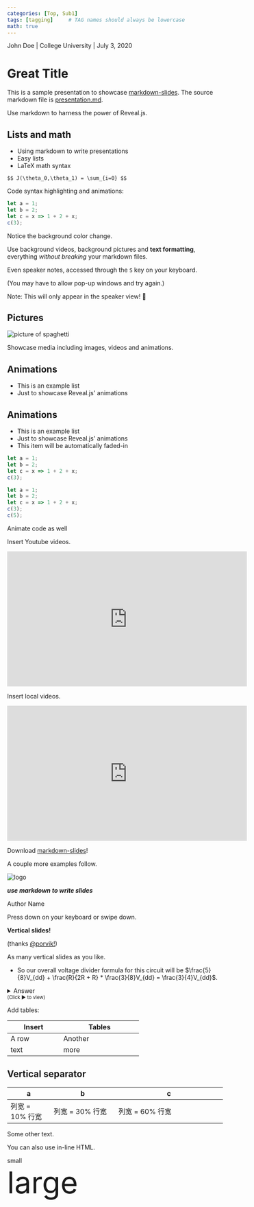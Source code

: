 ```yaml
---
categories: [Top, Sub1]
tags: [tagging]     # TAG names should always be lowercase
math: true
---
```


[comment]: # (center: false)
[comment]: # (margin: 0.01)
[comment]: # (width: 1600)
[comment]: # (height: 900)

[comment]: # (!!! data-visibility="hidden")

[comment]: # (This presentation was made with markdown-slides)
[comment]: # (This is a CommonMark compliant comment. It will not be included in the presentation.)
[comment]: # (Compile this presentation with the command below)
[comment]: # (mdslides presentation.md --include media)

[comment]: # (Set the theme:)
[comment]: # (THEME = white)
[comment]: # (CODE_THEME = base16/zenburn)
[comment]: # (The list of themes is at https://revealjs.com/themes/)
[comment]: # (The list of code themes is at https://highlightjs.org/)

[comment]: # "You can also use quotes instead of parenthesis"
[comment]: # 'Single quotes work too'
[comment]: # "THEME = white"

[comment]: # (Pass optional settings to reveal.js:)
[comment]: # (controls: true)
[comment]: # (keyboard: true)
[comment]: # (markdown: { smartypants: true })
[comment]: # (hash: false)
[comment]: # (respondToHashChanges: false)
[comment]: # (Other settings are documented at https://revealjs.com/config/)

John Doe | College University | July 3, 2020

# Great Title

[comment]: # (A comment starting with three or more !!! marks a slide break.)
[comment]: # (!!!)

This is a sample presentation to showcase [markdown-slides](https://gitlab.com/da_doomer/markdown-slides). The source markdown file is [presentation.md](https://gitlab.com/da_doomer/markdown-slides/-/blob/master/example/presentation.md).

[comment]: # (!!!)

Use markdown to harness the power of Reveal.js.

[comment]: # (!!!)

## Lists and math

- Using markdown to write presentations
- Easy lists
- LaTeX math syntax

`$$ J(\theta_0,\theta_1) = \sum_{i=0} $$`

[comment]: # (!!!)

Code syntax highlighting and animations:

```js
let a = 1;
let b = 2;
let c = x => 1 + 2 + x;
c(3);
```

Notice the background color change.

[comment]: # (section attributes for the just-ending slide can be specified:)
[comment]: # (!!! data-background-color="aquamarine")

Use background videos, background pictures and **text formatting**,
everything *without breaking* your markdown files.

[comment]: # (Other background options: https://revealjs.com/backgrounds/)
[comment]: # (!!! data-background-video="https://knowledge-studio.github.io/resources/presentation/media/video.mp4", data-background-video-loop data-background-video-muted data-background-opacity="0.2")

Even speaker notes, accessed through the `S` key on your keyboard.

(You may have to allow pop-up windows and try again.)

Note:
This will only appear in the speaker view! 🤯

[comment]: # (!!!)

## Pictures

![picture of spaghetti](https://knowledge-studio.github.io/resources/presentation/media/image0.gif) <!-- .element: style="height:50vh; max-width:80vw; image-rendering: crisp-edges;" -->

Showcase media including images, videos and animations.

[comment]: # (!!!)

## Animations

- This is an example list
- Just to showcase Reveal.js' animations

[comment]: # (!!! data-auto-animate)

## Animations

- This is an example list
- Just to showcase Reveal.js' animations
- This item will be automatically faded-in

[comment]: # (!!! data-auto-animate)

```js
let a = 1;
let b = 2;
let c = x => 1 + 2 + x;
c(3);
```
<!-- .element: data-id="code" -->

[comment]: # (!!! data-auto-animate)

```js
let a = 1;
let b = 2;
let c = x => 1 + 2 + x;
c(3);
c(5);
```
<!-- .element: data-id="code" -->

Animate code as well <!-- .element: class="fragment" data-fragment-index="1" -->

[comment]: # (!!! data-auto-animate)

Insert Youtube videos.

<iframe width="560" height="315" src="https://www.youtube.com/embed/KPfzRSBzNX4" frameborder="0" allow="accelerometer; autoplay; clipboard-write; encrypted-media; gyroscope; picture-in-picture" allowfullscreen></iframe>

[comment]: # (!!!)

Insert local videos.

<iframe width="560" height="315" src="https://knowledge-studio.github.io/resources/presentation/media/video.mp4" frameborder="0" allow="accelerometer; autoplay; clipboard-write; encrypted-media; gyroscope; picture-in-picture" allowfullscreen></iframe>

[comment]: # (!!!)

Download [markdown-slides](https://gitlab.com/da_doomer/markdown-slides)!

[comment]: # (!!!)

A couple more examples follow.

[comment]: # (!!!)

![logo](https://knowledge-studio.github.io/recources/presentation/media/wide.png)

***use markdown to write slides***

Author Name

[comment]: # (!!!)

[comment]: # (!!! data-background-image="https://knowledge-studio.github.io/resources/presentation/media/inkscape.png" data-background-size="contain")

Press down on your keyboard or swipe down.

[comment]: # (^^^)

**Vertical slides!**

(thanks [@porvik!](https://gitlab.com/da_doomer/markdown-slides/-/issues/8))

[comment]: # (^^^)

As many vertical slides as you like.

* So our overall voltage divider formula for this circuit will be $\frac{5}{8}V_{dd} + \frac{R}{2R + R} * \frac{3}{8}V_{dd} = \frac{3}{4}V_{dd}$.

<details>
    <summary>Answer</summary>
    So our overall voltage divider formula for this circuit will be $\frac{5}{8}V_{dd} + \frac{R}{2R + R} * \frac{3}{8}V_{dd} = \frac{3}{4}V_{dd}$.
</details>
<div style="font-size: 0.8em;">(Click ▶ to view)</div>

[comment]: # (!!!)

Add tables:

| Insert | Tables |
| ------ | ------ |
| A row  | Another|
| text   | more   |

[comment]: # (!!!)

## Vertical separator
<style>
table {
    width: 100%;
}
table th:first-of-type {
    width: 20%;
}
table th:nth-of-type(2) {
    width: 30%;
}
table th:nth-of-type(3) {
    width: 50%;
}
</style>

| a | b | c |
|---|---|---|
| 列宽 = 10% 行宽| 列宽 = 30% 行宽 |列宽 = 60% 行宽 |

Some other text.

[comment]: # (!!!)

You can also use in-line HTML.

<div style="font-size: 1em;">
small
</div>

<div style="font-size: 5em;">
large
</div>
